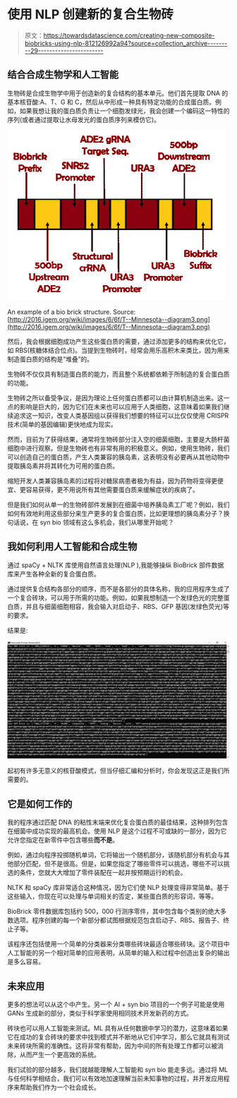 # 使用 NLP 创建新的复合生物砖

> 原文：<https://towardsdatascience.com/creating-new-composite-biobricks-using-nlp-812126992a94?source=collection_archive---------29----------------------->

## 结合合成生物学和人工智能

生物砖是合成生物学中用于创造新的复合结构的基本单元。他们首先提取 DNA 的基本核苷酸:A、T、G 和 C，然后从中形成一种具有特定功能的合成蛋白质。例如，如果我想让我的蛋白质负责让一个细胞发绿光，我会创建一个编码这一特性的序列(或者通过提取让水母发光的蛋白质序列来模仿它)。

![](img/822f4cf14486b9b48e56025bcfbd4d53.png)

An example of a bio brick structure. Source: [http://2016.igem.org/wiki/images/6/6f/T--Minnesota--diagram3.png](http://2016.igem.org/wiki/images/6/6f/T--Minnesota--diagram3.png)

然后，我会根据细胞成功产生这些蛋白质的需要，通过添加更多的结构来优化它，如 RBS(核糖体结合位点)。当提到生物砖时，经常会用乐高积木来类比，因为用来制造蛋白质的结构是“堆叠”的。

生物砖不仅仅具有制造蛋白质的能力，而且整个系统都依赖于所制造的复合蛋白质的功能。

生物砖之所以备受争议，是因为理论上任何蛋白质都可以由计算机制造出来。这一点的影响是巨大的，因为它们在未来也可以应用于人类细胞，这意味着如果我们继续追求这一知识，改变人类基因组以获得我们想要的特征可以比仅仅使用 CRISPR 技术(简单的基因编辑)更快地成为现实。

然而，目前为了获得结果，通常将生物砖部分注入空的细菌细胞，主要是大肠杆菌细胞中进行观察。但是生物砖也有非常有用的积极意义。例如，使用生物砖，我们可以创造自己的蛋白质，产生人类兼容的胰岛素，这表明没有必要再从其他动物中提取胰岛素并将其转化为可用的蛋白质。

缩短开发人类兼容胰岛素的过程将对糖尿病患者极为有益，因为药物将变得更便宜、更容易获得，更不用说所有其他需要蛋白质来缓解症状的疾病了。

但是我们如何从单一的生物砖部件发展到在细菌中培养胰岛素工厂呢？例如，我们如何有效地利用这些部分来生产更多的复合蛋白质，比如更理想的胰岛素分子？换句话说，在 syn bio 领域有这么多机会，我们从哪里开始呢？

## 我如何利用人工智能和合成生物

通过 spaCy + NLTK 库使用自然语言处理(NLP ),我能够操纵 BioBrick 部件数据库来产生各种全新的复合蛋白质。

通过提供复合结构各部分的顺序，而不是各部分的具体名称，我的应用程序生成了一个复合砖块，可以用于所需的功能。例如，如果我想制造一个发绿色光的完整蛋白质，并且与细菌细胞相容，我会输入对启动子、RBS、GFP 基因(发绿色荧光)等的要求。

结果是:

![](img/88680bad1c43990901ebe3d754351e8e.png)

起初有许多无意义的核苷酸模式，但当仔细汇编和分析时，你会发现这正是我们所需要的。

## 它是如何工作的

我的程序通过匹配 DNA 的粘性末端来优化复合蛋白质的最佳结果，这种排列包含在细菌中成功实现的最高机会。使用 NLP 是这个过程不可或缺的一部分，因为它允许您指定在新零件中包含哪些**而不是**。

例如，通过向程序投掷随机单词，它将输出一个随机部分，该随机部分有机会与其他部分匹配，但不是很高。但是，如果您指定了哪些零件可以挑选，哪些不可以挑选的条件，您就大大增加了零件装配在一起并按预期运行的机会。

NLTK 和 spaCy 库非常适合这种情况，因为它们使 NLP 处理变得非常简单。基于这些输入，你现在可以处理与单词相关的否定，某些蛋白质的形容词，等等。

BioBrick 零件数据库包括约 500，000 行测序零件，其中包含每个类别的绝大多数选项。程序创建的每一个新部分都试图根据规范包含启动子、RBS、报告子、终止子等。

该程序还包括使用一个简单的分类器来分类哪些砖块最适合哪些砖块。这个项目中人工智能的另一个相对简单的应用表明，从简单的输入和过程中创造出复杂的输出是多么容易。

## 未来应用

更多的想法可以从这个中产生。另一个 AI + syn bio 项目的一个例子可能是使用 GANs 生成新的部分，类似于科学家使用相同技术开发新药的方式。

砖块也可以用人工智能来测试。ML 具有从任何数据中学习的潜力，这意味着如果它在成功的复合砖块的要求中找到模式并不断地从它们中学习，那么它就具有测试未来砖块所需的准确性。这将非常有帮助，因为中间的所有处理工作都可以被消除，从而产生一个更高效的系统。

我们试验的部分越多，我们就越能理解人工智能和 syn bio 能走多远。通过将 ML 与任何科学相结合，我们可以有效地加速理解当前未知事物的过程，并开发应用程序来帮助我们作为一个社会成长。